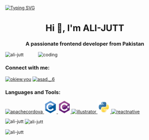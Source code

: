 <a href="https://git.io/typing-svg"><img src="https://readme-typing-svg.demolab.com?font=Fira+Code&pause=1000&width=435&lines=Hello+I'm+ALI-JUTT+Welcome+to+my+Profile" alt="Typing SVG" /></a>
<h1 align="center">Hi 👋, I'm ALI-JUTT</h1>
<h3 align="center">A passionate frontend developer from Pakistan</h3>

<img align="right" alt="coding" width="400" src="https://user- images.githubusercontent.com/55389276/140866485-8fb1c876-9a8f-4d6a-98dc-08c4981eaf70.gif">

<p align="left"> <img src="https://komarev.com/ghpvc/?username=ali-jutt&label=Profile%20views&color=0e75b6&style=flat" alt="ali-jutt" /> </p>

<h3 align="left">Connect with me:</h3>
<p align="left">
<a href="https://fb.com/okiew.you" target="blank"><img align="center" src="https://raw.githubusercontent.com/rahuldkjain/github-profile-readme-generator/master/src/images/icons/Social/facebook.svg" alt="okiew.you" height="30" width="40" /></a>
<a href="https://instagram.com/asad._.6" target="blank"><img align="center" src="https://raw.githubusercontent.com/rahuldkjain/github-profile-readme-generator/master/src/images/icons/Social/instagram.svg" alt="asad._.6" height="30" width="40" /></a>
</p>

<h3 align="left">Languages and Tools:</h3>
<p align="left"> <a href="https://cordova.apache.org/" target="_blank" rel="noreferrer"> <img src="https://www.vectorlogo.zone/logos/apache_cordova/apache_cordova-icon.svg" alt="apachecordova" width="40" height="40"/> </a> <a href="https://www.cprogramming.com/" target="_blank" rel="noreferrer"> <img src="https://raw.githubusercontent.com/devicons/devicon/master/icons/c/c-original.svg" alt="c" width="40" height="40"/> </a> <a href="https://www.w3schools.com/cs/" target="_blank" rel="noreferrer"> <img src="https://raw.githubusercontent.com/devicons/devicon/master/icons/csharp/csharp-original.svg" alt="csharp" width="40" height="40"/> </a> <a href="https://www.adobe.com/in/products/illustrator.html" target="_blank" rel="noreferrer"> <img src="https://www.vectorlogo.zone/logos/adobe_illustrator/adobe_illustrator-icon.svg" alt="illustrator" width="40" height="40"/> </a> <a href="https://www.python.org" target="_blank" rel="noreferrer"> <img src="https://raw.githubusercontent.com/devicons/devicon/master/icons/python/python-original.svg" alt="python" width="40" height="40"/> </a> <a href="https://reactnative.dev/" target="_blank" rel="noreferrer"> <img src="https://reactnative.dev/img/header_logo.svg" alt="reactnative" width="40" height="40"/> </a> </p>

<p><img align="left" src="https://github-readme-stats.vercel.app/api/top-langs?username=ali-jutt&show_icons=true&locale=en&layout=compact" alt="ali-jutt" /></p>

<p>&nbsp;<img align="center" src="https://github-readme-stats.vercel.app/api?username=ali-jutt&show_icons=true&locale=en" alt="ali-jutt" /></p>

<p><img align="center" src="https://github-readme-streak-stats.herokuapp.com/?user=ali-jutt&" alt="ali-jutt" /></p>
